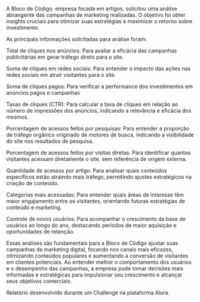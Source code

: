 A Bloco de Código, empresa focada em artigos, solicitou uma análise abrangente das campanhas de marketing realizadas. O objetivo foi obter insights cruciais para otimizar suas estratégias e maximizar o retorno sobre investimento.

As principais informações solicitadas para análise foram:

Total de cliques nos anúncios: Para avaliar a eficácia das campanhas publicitárias em gerar tráfego direto para o site.

Soma de cliques em redes sociais: Para entender o impacto das ações nas redes sociais em atrair visitantes para o site.

Soma de cliques pagos: Para verificar a performance dos investimentos em anúncios pagos e campanhas

Taxas de cliques (CTR): Para calcular a taxa de cliques em relação ao número de impressões dos anúncios, indicando a relevância e eficácia dos mesmos.

Porcentagem de acessos feitos por pesquisas: Para entender a proporção de tráfego orgânico originado de motores de busca, indicando a visibilidade do site nos resultados de pesquisa.

Porcentagem de acessos feitos por visitas diretas: Para identificar quantos visitantes acessam diretamente o site, sem referência de origem externa.

Quantidade de acessos por artigo: Para analisar quais conteúdos específicos estão atraindo mais tráfego, permitindo ajustes estratégicos na criação de conteúdo.

Categorias mais acessadas: Para entender quais áreas de interesse têm maior engajamento entre os visitantes, orientando futuras estratégias de conteúdo e marketing.

Controle de novos usuários: Para acompanhar o crescimento da base de usuários ao longo do ano, destacando períodos de maior aquisição e oportunidades de retenção.

Essas análises são fundamentais para a Bloco de Código ajustar suas campanhas de marketing digital, focando nos canais mais eficazes, otimizando conteúdos populares e aumentando a conversão de visitantes em clientes potenciais. Ao entender melhor o comportamento dos usuários e o desempenho das campanhas, a empresa pode tomar decisões mais informadas e estratégicas para impulsionar seu crescimento e alcançar seus objetivos comerciais.


Relatório desenvolvido durante um Challenge na plataforma Alura.
